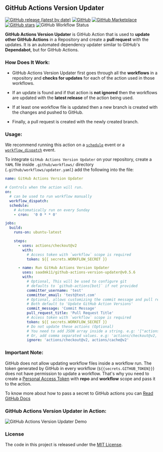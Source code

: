 ## GitHub Actions Version Updater

[![GitHub release (latest by date)](https://img.shields.io/github/v/release/saadmk11/github-actions-version-updater?style=flat-square)](https://github.com/saadmk11/github-actions-version-updater/releases/latest)
[![GitHub](https://img.shields.io/github/license/saadmk11/github-actions-version-updater?style=flat-square)](https://github.com/saadmk11/github-actions-version-updater/blob/main/LICENSE)
[![GitHub Marketplace](https://img.shields.io/badge/Get%20It-on%20Marketplace-orange?style=flat-square)](https://github.com/marketplace/actions/github-actions-version-updater)
[![GitHub stars](https://img.shields.io/github/stars/saadmk11/github-actions-version-updater?color=success&style=flat-square)](https://github.com/saadmk11/github-actions-version-updater/stargazers)
![GitHub Workflow Status](https://img.shields.io/github/workflow/status/saadmk11/github-actions-version-updater/Changelog%20CI?label=Changelog%20CI&style=flat-square)

**GitHub Actions Version Updater** is GitHub Action that is used to **update other GitHub Actions** in a Repository
and create a **pull request** with the updates. It is an automated dependency updater similar to GitHub's **Dependabot**,
but for GitHub Actions.

### How Does It Work:

* GitHub Actions Version Updater first goes through all the **workflows**
  in a repository and **checks for updates** for each of the action used in those workflows.

* If an update is found and if that action is **not ignored** then the workflows are updated
  with the **latest release** of the action being used.

* If at least one workflow file is updated then a new branch is created with the changes and pushed to GitHub.

* Finally, a pull request is created with the newly created branch.

### Usage:

We recommend running this action on a [`schedule`](https://docs.github.com/en/actions/reference/events-that-trigger-workflows#schedule)
event or a [`workflow_dispatch`](https://docs.github.com/en/actions/reference/events-that-trigger-workflows#workflow_dispatch) event.

To integrate `GitHub Actions Version Updater` on your repository, create a `YAML`  file
inside `.github/workflows/` directory (`.github/workflows/updater.yaml`) add the following into the file:

```yaml
name: GitHub Actions Version Updater

# Controls when the action will run.
on:
  # can be used to run workflow manually
  workflow_dispatch:
  schedule:
    # Automatically run on every Sunday
    - cron:  '0 0 * * 0'

jobs:
  build:
    runs-on: ubuntu-latest

    steps:
      - uses: actions/checkout@v2
        with:
          # Access token with `workflow` scope is required
          token: ${{ secrets.WORKFLOW_SECRET }}

      - name: Run GitHub Actions Version Updater
        uses: saadmk11/github-actions-version-updater@v0.5.6
        with:
          # Optional, This will be used to configure git
          # defaults to `github-actions[bot]` if not provided
          committer_username: 'test'
          committer_email: 'test@test.com'
          # Optional, allows customizing the commit message and pull request title
          # Both default to 'Update GitHub Action Versions'
          commit_message: 'Commit Message'
          pull_request_title: 'Pull Request Title'
          # Access token with `workflow` scope is required
          token: ${{ secrets.WORKFLOW_SECRET }}
          # Do not update these actions (Optional)
          # You need to add JSON array inside a string. e.g: '["actions/checkout@v2", "actions/cache@v2"]'
          # Or, add comma separated values. e.g: 'actions/checkout@v2, actions/cache@v2'
          ignore: 'actions/checkout@v2, actions/cache@v2'
```

### Important Note:

GitHub does not allow updating workflow files inside a workflow run.
The token generated by GitHub in every workflow (`${{secrets.GITHUB_TOKEN}}`) does not have
permission to update a workflow. That's why you need to create a [Personal Access Token](https://docs.github.com/en/github/authenticating-to-github/creating-a-personal-access-token)
with **repo** and **workflow** scope and pass it to the action.

To know more about how to pass a secret to GitHub actions you can [Read GitHub Docs](https://docs.github.com/en/actions/reference/encrypted-secrets)

### GitHub Actions Version Updater in Action:

![GitHub Actions Version Updater Demo](https://user-images.githubusercontent.com/24854406/113888349-15dbdc00-97e4-11eb-91a6-622828455d1f.gif)


### License

The code in this project is released under the [MIT License](LICENSE).
